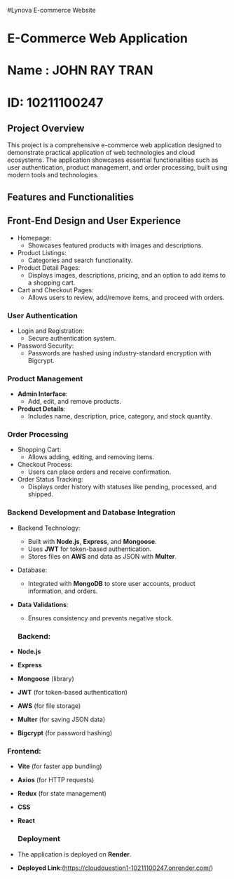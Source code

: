 #Lynova E-commerce Website
# E-Commerce Web Application

# Name : JOHN RAY TRAN
# ID: 10211100247

## Project Overview
This project is a comprehensive e-commerce web application designed to demonstrate practical application of web technologies and cloud ecosystems. The application showcases essential functionalities such as user authentication, product management, and order processing, built using modern tools and technologies.

## Features and Functionalities

## Front-End Design and User Experience
- Homepage:
  - Showcases featured products with images and descriptions.
- Product Listings:
  - Categories and search functionality.
- Product Detail Pages:
  - Displays images, descriptions, pricing, and an option to add items to a shopping cart.
- Cart and Checkout Pages:
  - Allows users to review, add/remove items, and proceed with orders.

### User Authentication
- Login and Registration:
  - Secure authentication system.
- Password Security:
  - Passwords are hashed using industry-standard encryption with Bigcrypt.

### Product Management
- **Admin Interface**:
  - Add, edit, and remove products.
- **Product Details**:
  - Includes name, description, price, category, and stock quantity.

### Order Processing
- Shopping Cart:
  - Allows adding, editing, and removing items.
- Checkout Process:
  - Users can place orders and receive confirmation.
- Order Status Tracking:
  - Displays order history with statuses like pending, processed, and shipped.

### Backend Development and Database Integration
- Backend Technology:
  - Built with **Node.js**, **Express**, and **Mongoose**.
  - Uses **JWT** for token-based authentication.
  - Stores files on **AWS** and data as JSON with **Multer**.
- Database:
  - Integrated with **MongoDB** to store user accounts, product information, and orders.
- **Data Validations**:
  - Ensures consistency and prevents negative stock.
 
  ### Backend:
- **Node.js**
- **Express**
- **Mongoose** (library)
- **JWT** (for token-based authentication)
- **AWS** (for file storage)
- **Multer** (for saving JSON data)
- **Bigcrypt** (for password hashing)

### Frontend:
- **Vite** (for faster app bundling)
- **Axios** (for HTTP requests)
- **Redux** (for state management)
- **CSS**
- **React**

  ### Deployment
- The application is deployed on **Render**.
- **Deployed Link**:(https://cloudquestion1-10211100247.onrender.com/)

